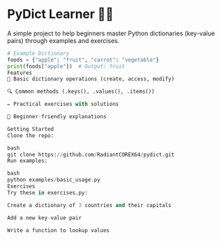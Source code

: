 # PyDict Learner 🐍📖

A simple project to help beginners master Python dictionaries (key-value pairs) through examples and exercises.

```python
# Example Dictionary
foods = {"apple": "fruit", "carrot": "vegetable"}
print(foods["apple"])  # Output: fruit
Features
🧠 Basic dictionary operations (create, access, modify)

🔍 Common methods (.keys(), .values(), .items())

✏️ Practical exercises with solutions

📝 Beginner-friendly explanations

Getting Started
Clone the repo:

bash
git clone https://github.com/RadiantCOREX64/pydict.git
Run examples:

bash
python examples/basic_usage.py
Exercises
Try these in exercises.py:

Create a dictionary of 3 countries and their capitals

Add a new key-value pair

Write a function to lookup values

